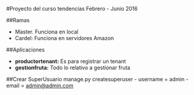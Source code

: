 #Proyecto del curso tendencias Febrero - Junio 2016

##Ramas
- Master. Funciona en local 
- Cardel: Funciona en servidores Amazon

##Aplicaciones

- <b>productortenant:</b> Es para registrar un tenant
- <b>gestionfruta:</b> Todo lo relativo a gestionar fruta

##Crear SuperUsuario
manage.py createsuperuser - username = admin - email = admin@admin.com
